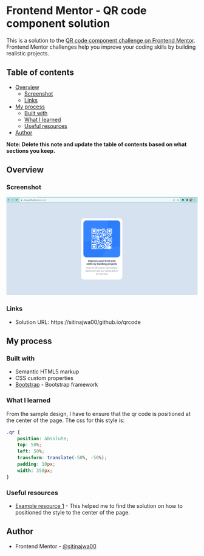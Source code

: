 # Frontend Mentor - QR code component solution

This is a solution to the [QR code component challenge on Frontend Mentor](https://www.frontendmentor.io/challenges/qr-code-component-iux_sIO_H). Frontend Mentor challenges help you improve your coding skills by building realistic projects. 

## Table of contents

- [Overview](#overview)
  - [Screenshot](#screenshot)
  - [Links](#links)
- [My process](#my-process)
  - [Built with](#built-with)
  - [What I learned](#what-i-learned)
  - [Useful resources](#useful-resources)
- [Author](#author)

**Note: Delete this note and update the table of contents based on what sections you keep.**

## Overview

### Screenshot

![](images/screenshot.png)

### Links

- Solution URL: https://sitinajwa00/github.io/qrcode

## My process

### Built with

- Semantic HTML5 markup
- CSS custom properties
- [Bootstrap](https://getbootstrap.com/) - Bootstrap framework

### What I learned

From the sample design, I have to ensure that the qr code is positioned at the center of the page. The css for this style is:

```css
.qr {
    position: absolute;
    top: 50%;
    left: 50%;
    transform: translate(-50%, -50%);
    padding: 10px;
    width: 350px;
}
```

### Useful resources

- [Example resource 1](https://blog.hubspot.com/website/center-div-css) - This helped me to find the solution on how to positioned the style to the center of the page.

## Author

- Frontend Mentor - [@sitinajwa00](https://www.frontendmentor.io/profile/sitinajwa00)
